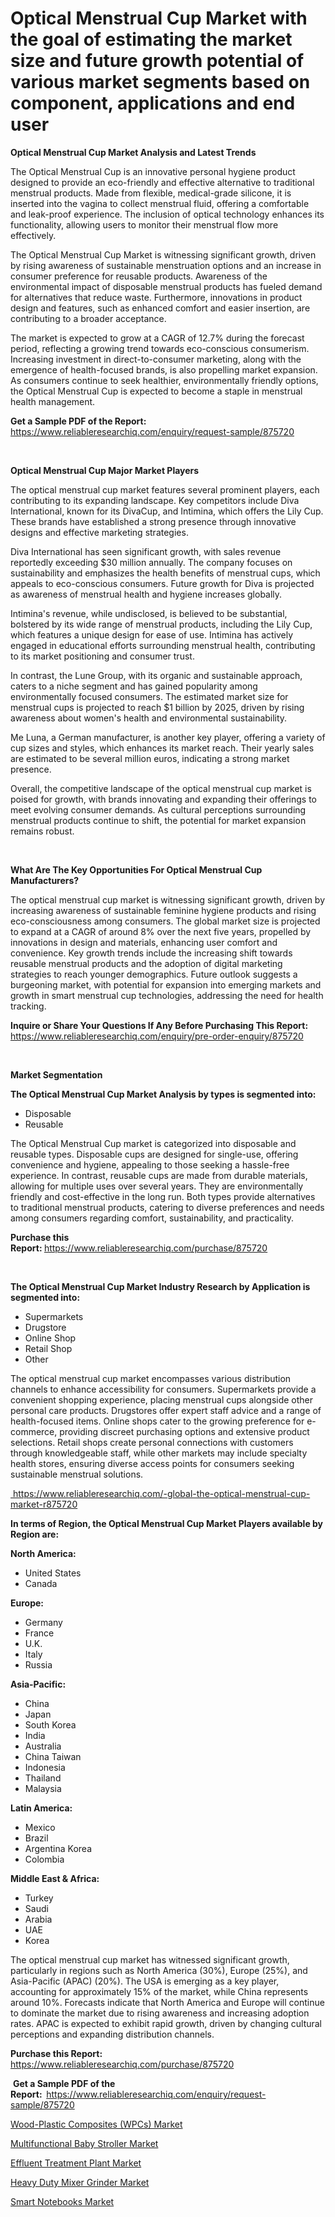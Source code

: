 <p><h1>Optical Menstrual Cup Market with the goal of estimating the market size and future growth potential of various market segments based on component, applications and end user</h1></p><p><strong>Optical Menstrual Cup Market Analysis and Latest Trends</strong></p>
<p><p>The Optical Menstrual Cup is an innovative personal hygiene product designed to provide an eco-friendly and effective alternative to traditional menstrual products. Made from flexible, medical-grade silicone, it is inserted into the vagina to collect menstrual fluid, offering a comfortable and leak-proof experience. The inclusion of optical technology enhances its functionality, allowing users to monitor their menstrual flow more effectively.</p><p>The Optical Menstrual Cup Market is witnessing significant growth, driven by rising awareness of sustainable menstruation options and an increase in consumer preference for reusable products. Awareness of the environmental impact of disposable menstrual products has fueled demand for alternatives that reduce waste. Furthermore, innovations in product design and features, such as enhanced comfort and easier insertion, are contributing to a broader acceptance.</p><p>The market is expected to grow at a CAGR of 12.7% during the forecast period, reflecting a growing trend towards eco-conscious consumerism. Increasing investment in direct-to-consumer marketing, along with the emergence of health-focused brands, is also propelling market expansion. As consumers continue to seek healthier, environmentally friendly options, the Optical Menstrual Cup is expected to become a staple in menstrual health management.</p></p>
<p><strong>Get a Sample PDF of the Report:&nbsp;</strong> <a href="https://www.reliableresearchiq.com/enquiry/request-sample/875720?utm_campaign=1117&utm_medium=2&utm_source=Github&utm_content=ia&utm_term=03122024&utm_id=optical-menstrual-cup">https://www.reliableresearchiq.com/enquiry/request-sample/875720</a></p>
<p>&nbsp;</p>
<p><strong>Optical Menstrual Cup Major Market Players</strong></p>
<p><p>The optical menstrual cup market features several prominent players, each contributing to its expanding landscape. Key competitors include Diva International, known for its DivaCup, and Intimina, which offers the Lily Cup. These brands have established a strong presence through innovative designs and effective marketing strategies.</p><p>Diva International has seen significant growth, with sales revenue reportedly exceeding $30 million annually. The company focuses on sustainability and emphasizes the health benefits of menstrual cups, which appeals to eco-conscious consumers. Future growth for Diva is projected as awareness of menstrual health and hygiene increases globally.</p><p>Intimina's revenue, while undisclosed, is believed to be substantial, bolstered by its wide range of menstrual products, including the Lily Cup, which features a unique design for ease of use. Intimina has actively engaged in educational efforts surrounding menstrual health, contributing to its market positioning and consumer trust.</p><p>In contrast, the Lune Group, with its organic and sustainable approach, caters to a niche segment and has gained popularity among environmentally focused consumers. The estimated market size for menstrual cups is projected to reach $1 billion by 2025, driven by rising awareness about women's health and environmental sustainability.</p><p>Me Luna, a German manufacturer, is another key player, offering a variety of cup sizes and styles, which enhances its market reach. Their yearly sales are estimated to be several million euros, indicating a strong market presence.</p><p>Overall, the competitive landscape of the optical menstrual cup market is poised for growth, with brands innovating and expanding their offerings to meet evolving consumer demands. As cultural perceptions surrounding menstrual products continue to shift, the potential for market expansion remains robust.</p></p>
<p>&nbsp;</p>
<p><strong>What Are The Key Opportunities For Optical Menstrual Cup Manufacturers?</strong></p>
<p><p>The optical menstrual cup market is witnessing significant growth, driven by increasing awareness of sustainable feminine hygiene products and rising eco-consciousness among consumers. The global market size is projected to expand at a CAGR of around 8% over the next five years, propelled by innovations in design and materials, enhancing user comfort and convenience. Key growth trends include the increasing shift towards reusable menstrual products and the adoption of digital marketing strategies to reach younger demographics. Future outlook suggests a burgeoning market, with potential for expansion into emerging markets and growth in smart menstrual cup technologies, addressing the need for health tracking.</p></p>
<p><strong>Inquire or Share Your Questions If Any Before Purchasing This Report:</strong> <a href="https://www.reliableresearchiq.com/enquiry/pre-order-enquiry/875720?utm_campaign=1117&utm_medium=2&utm_source=Github&utm_content=ia&utm_term=03122024&utm_id=optical-menstrual-cup">https://www.reliableresearchiq.com/enquiry/pre-order-enquiry/875720</a></p>
<p>&nbsp;</p>
<p><strong>Market Segmentation</strong></p>
<p><strong>The Optical Menstrual Cup Market Analysis by types is segmented into:</strong></p>
<p><ul><li>Disposable</li><li>Reusable</li></ul></p>
<p><p>The Optical Menstrual Cup market is categorized into disposable and reusable types. Disposable cups are designed for single-use, offering convenience and hygiene, appealing to those seeking a hassle-free experience. In contrast, reusable cups are made from durable materials, allowing for multiple uses over several years. They are environmentally friendly and cost-effective in the long run. Both types provide alternatives to traditional menstrual products, catering to diverse preferences and needs among consumers regarding comfort, sustainability, and practicality.</p></p>
<p><strong>Purchase this Report:&nbsp;</strong><a href="https://www.reliableresearchiq.com/purchase/875720?utm_campaign=1117&utm_medium=2&utm_source=Github&utm_content=ia&utm_term=03122024&utm_id=optical-menstrual-cup">https://www.reliableresearchiq.com/purchase/875720</a></p>
<p>&nbsp;</p>
<p><strong>The Optical Menstrual Cup Market Industry Research by Application is segmented into:</strong></p>
<p><ul><li>Supermarkets</li><li>Drugstore</li><li>Online Shop</li><li>Retail Shop</li><li>Other</li></ul></p>
<p><p>The optical menstrual cup market encompasses various distribution channels to enhance accessibility for consumers. Supermarkets provide a convenient shopping experience, placing menstrual cups alongside other personal care products. Drugstores offer expert staff advice and a range of health-focused items. Online shops cater to the growing preference for e-commerce, providing discreet purchasing options and extensive product selections. Retail shops create personal connections with customers through knowledgeable staff, while other markets may include specialty health stores, ensuring diverse access points for consumers seeking sustainable menstrual solutions.</p></p>
<p><a href="https://www.reliableresearchiq.com/-global-the-optical-menstrual-cup-market-r875720?utm_campaign=1117&utm_medium=2&utm_source=Github&utm_content=ia&utm_term=03122024&utm_id=optical-menstrual-cup">&nbsp;https://www.reliableresearchiq.com/-global-the-optical-menstrual-cup-market-r875720</a></p>
<p><strong>In terms of Region, the Optical Menstrual Cup Market Players available by Region are:</strong></p>
<p>
    <p> <strong> North America: </strong>
        <ul>
            <li>United States</li>
            <li>Canada</li>
        </ul>
        </p> 
    <p> <strong> Europe: </strong>
        <ul>
            <li>Germany</li>
            <li>France</li>
            <li>U.K.</li>
            <li>Italy</li>
            <li>Russia</li>
        </ul>
        </p> 
    <p> <strong> Asia-Pacific: </strong>
        <ul>
            <li>China</li>
            <li>Japan</li>
            <li>South Korea</li>
            <li>India</li>
            <li>Australia</li>
            <li>China Taiwan</li>
            <li>Indonesia</li>
            <li>Thailand</li>
            <li>Malaysia</li>
        </ul>
        </p> 
    <p> <strong> Latin America: </strong>
        <ul>
            <li>Mexico</li>
            <li>Brazil</li>
            <li>Argentina Korea</li>
            <li>Colombia</li>
        </ul>
        </p> 
    <p> <strong> Middle East & Africa: </strong>
        <ul>
            <li>Turkey</li>
            <li>Saudi</li>
            <li>Arabia</li>
            <li>UAE</li>
            <li>Korea</li>
        </ul>
    </p>
    </p>
<p><p>The optical menstrual cup market has witnessed significant growth, particularly in regions such as North America (30%), Europe (25%), and Asia-Pacific (APAC) (20%). The USA is emerging as a key player, accounting for approximately 15% of the market, while China represents around 10%. Forecasts indicate that North America and Europe will continue to dominate the market due to rising awareness and increasing adoption rates. APAC is expected to exhibit rapid growth, driven by changing cultural perceptions and expanding distribution channels.</p></p>
<p><strong>Purchase this Report: </strong><a href="https://www.reliableresearchiq.com/purchase/875720?utm_campaign=1117&utm_medium=2&utm_source=Github&utm_content=ia&utm_term=03122024&utm_id=optical-menstrual-cup">https://www.reliableresearchiq.com/purchase/875720</a></p>
<p>&nbsp;<strong>Get a Sample PDF of the Report:&nbsp;&nbsp;</strong><a href="https://www.reliableresearchiq.com/enquiry/request-sample/875720?utm_campaign=1117&utm_medium=2&utm_source=Github&utm_content=ia&utm_term=03122024&utm_id=optical-menstrual-cup">https://www.reliableresearchiq.com/enquiry/request-sample/875720</a></p>
<p><strong></strong></p>
<p><p><a href="https://issuu.com/reportprime-2/docs/wood-plastic-composites-wpcs-market-size-2030.pptx?utm_campaign=1117&utm_medium=2&utm_source=Github&utm_content=ia&utm_term=03122024&utm_id=optical-menstrual-cup">Wood-Plastic Composites (WPCs) Market</a></p><p><a href="https://github.com/rileymgdorcas/Market-Research-Report-List-1/blob/main/multifunctional-baby-stroller-market.md?utm_campaign=1117&utm_medium=2&utm_source=Github&utm_content=ia&utm_term=03122024&utm_id=optical-menstrual-cup">Multifunctional Baby Stroller Market</a></p><p><a href="https://www.linkedin.com/pulse/latest-developments-effluent-treatment-plant-industry-market-size-c9z5f?utm_campaign=1117&utm_medium=2&utm_source=Github&utm_content=ia&utm_term=03122024&utm_id=optical-menstrual-cup">Effluent Treatment Plant Market</a></p><p><a href="https://www.linkedin.com/pulse/emerging-technologies-reshaping-heavy-duty-mixer-grinder-ezsnc?utm_campaign=1117&utm_medium=2&utm_source=Github&utm_content=ia&utm_term=03122024&utm_id=optical-menstrual-cup">Heavy Duty Mixer Grinder Market</a></p><p><a href="https://issuu.com/reportprime-2/docs/smart-notebooks-market-size-2030.pptx?utm_campaign=1117&utm_medium=2&utm_source=Github&utm_content=ia&utm_term=03122024&utm_id=optical-menstrual-cup">Smart Notebooks Market</a></p></p>